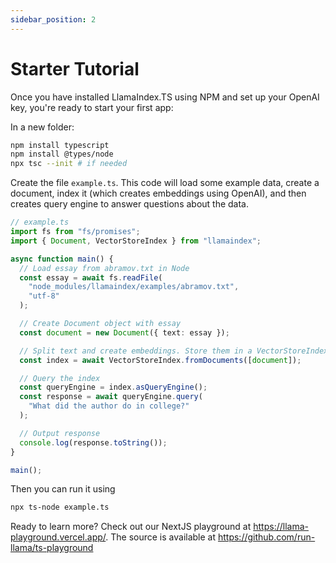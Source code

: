 ```yaml
---
sidebar_position: 2
---
```


# Starter Tutorial

Once you have installed LlamaIndex.TS using NPM and set up your OpenAI key, you're ready to start your first app:

In a new folder:

```bash npm2yarn
npm install typescript
npm install @types/node
npx tsc --init # if needed
```

Create the file `example.ts`. This code will load some example data, create a document, index it (which creates embeddings using OpenAI), and then creates query engine to answer questions about the data.

```ts
// example.ts
import fs from "fs/promises";
import { Document, VectorStoreIndex } from "llamaindex";

async function main() {
  // Load essay from abramov.txt in Node
  const essay = await fs.readFile(
    "node_modules/llamaindex/examples/abramov.txt",
    "utf-8"
  );

  // Create Document object with essay
  const document = new Document({ text: essay });

  // Split text and create embeddings. Store them in a VectorStoreIndex
  const index = await VectorStoreIndex.fromDocuments([document]);

  // Query the index
  const queryEngine = index.asQueryEngine();
  const response = await queryEngine.query(
    "What did the author do in college?"
  );

  // Output response
  console.log(response.toString());
}

main();
```

Then you can run it using

```bash
npx ts-node example.ts
```

Ready to learn more? Check out our NextJS playground at https://llama-playground.vercel.app/. The source is available at https://github.com/run-llama/ts-playground
